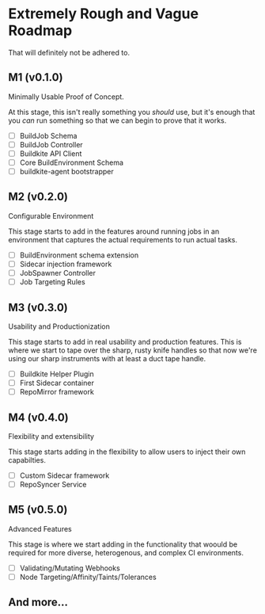 # Extremely Rough and Vague Roadmap

That will definitely not be adhered to.

## M1 (v0.1.0)

Minimally Usable Proof of Concept.

At this stage, this isn't really something you _should_ use, but it's enough that you _can_
run something so that we can begin to prove that it works.

- [ ] BuildJob Schema
- [ ] BuildJob Controller
- [ ] Buildkite API Client
- [ ] Core BuildEnvironment Schema
- [ ] buildkite-agent bootstrapper

## M2 (v0.2.0)

Configurable Environment

This stage starts to add in the features around running jobs in an environment that captures
the actual requirements to run actual tasks.

- [ ] BuildEnvironment schema extension
- [ ] Sidecar injection framework
- [ ] JobSpawner Controller
- [ ] Job Targeting Rules

## M3 (v0.3.0)

Usability and Productionization

This stage starts to add in real usability and production features. This is where we start to tape
over the sharp, rusty knife handles so that now we're using our sharp instruments with at least a duct
tape handle.

- [ ] Buildkite Helper Plugin
- [ ] First Sidecar container
- [ ] RepoMirror framework

## M4 (v0.4.0)

Flexibility and extensibility

This stage starts adding in the flexibility to allow users to inject their own capabilties.

- [ ] Custom Sidecar framework
- [ ] RepoSyncer Service

## M5 (v0.5.0)

Advanced Features

This stage is where we start adding in the functionality that woould be required for more diverse,
heterogenous, and complex CI environments.

- [ ] Validating/Mutating Webhooks
- [ ] Node Targeting/Affinity/Taints/Tolerances

## And more...

